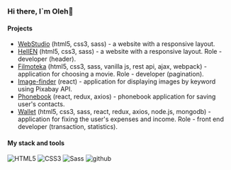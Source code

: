 ### Hi there, I`m Oleh👋

#### Projects

- [WebStudio](https://deoneshka.github.io/goit-markup-hw-08/index.html) (html5, css3, sass) - a website with a responsive layout.
- [HellEN](https://deoneshka.github.io/goit-team-project-html-css/) (html5, css3, sass) - a website with a responsive layout. Role - developer (header).
- [Filmoteka](https://deoneshka.github.io/goit-team-project-js/) (html5, css3, sass, vanilla js, rest api, ajax, webpack) - application for choosing a movie. Role - developer (pagination).
- [Image-finder](https://deoneshka.github.io/goit-react-hw-03-image-finder/) (react) - application for displaying images by keyword using Pixabay API.
- [Phonebook](https://deoneshka-goit-react-hw-09-phonebook.netlify.app/login) (react, redux, axios) - phonebook application for saving user's contacts.
- [Wallet](https://wallet-tpb.netlify.app/login) (html5, css3, sass, react, redux, axios, node.js, mongodb) - application for fixing the user's expenses and income. Role - front end developer (transaction, statistics).

#### My stack and tools

![HTML5](https://img.shields.io/badge/HTML5-ffffff?style=for-the-badge&logo=HTML5&logoColor=#E34F26)
![CSS3](https://img.shields.io/badge/CSS3-ffffff?style=for-the-badge&logo=CSS3&logoColor=#1572B6)
![Sass](https://img.shields.io/badge/Sass-ffffff?style=for-the-badge&logo=Sass&logoColor=#CC6699)
![github](https://img.shields.io/badge/GitHub-ffffff?style=for-the-badge&logo=css3&logoColor=white)
